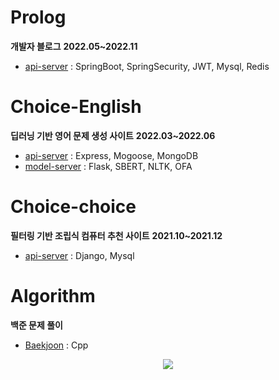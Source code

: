 Prolog
====
__개발자 블로그__
__2022.05~2022.11__
* [api-server](https://github.com/bodyMist/prolog) : SpringBoot, SpringSecurity, JWT, Mysql, Redis

Choice-English
====
__딥러닝 기반 영어 문제 생성 사이트__
__2022.03~2022.06__
* [api-server](https://github.com/bodyMist/chois-english-back) : Express, Mogoose, MongoDB
* [model-server](https://github.com/bodyMist/chois-english-model) : Flask, SBERT, NLTK, OFA

Choice-choice
====
__필터링 기반 조립식 컴퓨터 추천 사이트__
__2021.10~2021.12__
* [api-server](https://github.com/bodyMist/chois-choice/tree/main/back) : Django, Mysql

Algorithm
====
__백준 문제 풀이__
* [Baekjoon](https://github.com/bodyMist/Algorithm) : Cpp

<div align="center">
  <img src="https://github-readme-stats.vercel.app/api/top-langs/?username=bodyMist&layout=compact"><br><br>
 </div>
